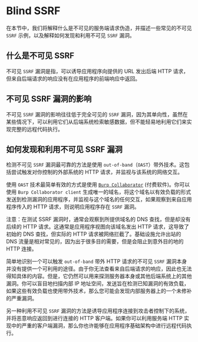 # Blind SSRF

在本节中，我们将解释什么是不可见的服务端请求伪造，并描述一些常见的不可见 `SSRF` 示例，以及解释如何发现和利用不可见 `SSRF` 漏洞。


## 什么是不可见 SSRF

不可见 `SSRF` 漏洞是指，可以诱导应用程序向提供的 URL 发出后端 HTTP 请求，但来自后端请求的响应没有在应用程序的前端响应中返回。


## 不可见 SSRF 漏洞的影响

不可见 `SSRF` 漏洞的影响往往低于完全可见的 `SSRF` 漏洞，因为其单向性，虽然在某些情况下，可以利用它们从后端系统检索敏感数据，但不能轻易地利用它们来实现完整的远程代码执行。


## 如何发现和利用不可见 SSRF 漏洞

检测不可见 `SSRF` 漏洞最可靠的方法是使用 `out-of-band`（`OAST`）带外技术。这包括尝试触发对你控制的外部系统的 HTTP 请求，并监视与该系统的网络交互。

使用 `OAST` 技术最简单有效的方式是使用 [`Burp Collaborator`](https://portswigger.net/burp/documentation/collaborator) (付费软件)。你可以使用 `Burp Collaborator client` 生成唯一的域名，将这个域名以有效负载的形式发送到检测漏洞的应用程序，并监视与这个域名的任何交互，如果观察到来自应用程序传入的 HTTP 请求，则说明应用程序存在 `SSRF` 漏洞。

注意：在测试 SSRF 漏洞时，通常会观察到所提供域名的 DNS 查找，但是却没有后续的 HTTP 请求。这通常是应用程序视图向该域名发出 HTTP 请求，这导致了初始的 DNS 查找，但实际的 HTTP 请求被网络拦截了。基础设施允许出站的 DNS 流量是相对常见的，因为出于很多目的需要，但是会阻止到意外目的地的 HTTP 连接。

简单地识别一个可以触发 `out-of-band` 带外 HTTP 请求的不可见 `SSRF` 漏洞本身并没有提供一个可利用的途径。由于你无法查看来自后端请求的响应，因此也无法得知具体的内容。但是，它仍然可以用来探测服务器本身或其他后端系统上的其他漏洞。你可以盲目地扫描内部 IP 地址空间，发送旨在检测已知漏洞的有效负载，如果这些有效负载也使用带外技术，那么您可能会发现内部服务器上的一个未修补的严重漏洞。

另一种利用不可见 `SSRF` 漏洞的方法是诱导应用程序连接到攻击者控制下的系统，并将恶意响应返回到进行连接的 HTTP 客户端。如果你可以利用服务端 HTTP 实现中的严重的客户端漏洞，那么你也许能够在应用程序基础架构中进行远程代码执行。